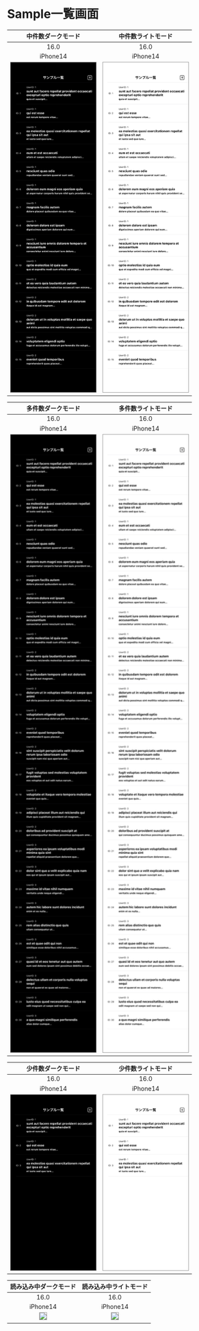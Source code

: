 # Sample一覧画面

|中件数ダークモード|中件数ライトモード|
|:---:|:---:|
|16.0|16.0|
|iPhone14|iPhone14|
|<img src='../TestSnapshot/ReferenceImages_64/Sample一覧画面/testSampleListView_中件数_ダークモード_iPhone_16_0_390x844@3x.png' width='200' style='border: 1px solid #999' />|<img src='../TestSnapshot/ReferenceImages_64/Sample一覧画面/testSampleListView_中件数_ライトモード_iPhone_16_0_390x844@3x.png' width='200' style='border: 1px solid #999' />|

|多件数ダークモード|多件数ライトモード|
|:---:|:---:|
|16.0|16.0|
|iPhone14|iPhone14|
|<img src='../TestSnapshot/ReferenceImages_64/Sample一覧画面/testSampleListView_多件数_ダークモード_iPhone_16_0_390x844@3x.png' width='200' style='border: 1px solid #999' />|<img src='../TestSnapshot/ReferenceImages_64/Sample一覧画面/testSampleListView_多件数_ライトモード_iPhone_16_0_390x844@3x.png' width='200' style='border: 1px solid #999' />|

|少件数ダークモード|少件数ライトモード|
|:---:|:---:|
|16.0|16.0|
|iPhone14|iPhone14|
|<img src='../TestSnapshot/ReferenceImages_64/Sample一覧画面/testSampleListView_少件数_ダークモード_iPhone_16_0_390x844@3x.png' width='200' style='border: 1px solid #999' />|<img src='../TestSnapshot/ReferenceImages_64/Sample一覧画面/testSampleListView_少件数_ライトモード_iPhone_16_0_390x844@3x.png' width='200' style='border: 1px solid #999' />|

|読み込み中ダークモード|読み込み中ライトモード|
|:---:|:---:|
|16.0|16.0|
|iPhone14|iPhone14|
|<img src='../TestSnapshot/ReferenceImages_64/Sample一覧画面/testSampleListView_読み込み中_ダークモード_iPhone_16_0_390x844@3x.png' width='200' style='border: 1px solid #999' />|<img src='../TestSnapshot/ReferenceImages_64/Sample一覧画面/testSampleListView_読み込み中_ライトモード_iPhone_16_0_390x844@3x.png' width='200' style='border: 1px solid #999' />|

